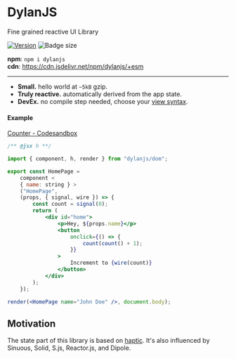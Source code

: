 # DylanJS

Fine grained reactive UI Library

[![Version](https://img.shields.io/npm/v/dylanjs.svg?color=success&style=flat-square)](https://www.npmjs.com/package/dylanjs)
![Badge size](https://img.badgesize.io/https://cdn.jsdelivr.net/npm/dylanjs/+esm?compression=gzip&label=gzip&style=flat-square)

**npm**: `npm i dylanjs`  
**cdn**: https://cdn.jsdelivr.net/npm/dylanjs/+esm

---

-   **Small.** hello world at `~5kB` gzip.
-   **Truly reactive.** automatically derived from the app state.
-   **DevEx.** no compile step needed, choose your [view syntax](#view-syntax).

#### Example

[Counter - Codesandbox](https://stackblitz.com/edit/react-ts-8pa1lj?file=index.tsx)

```jsx
/** @jsx h **/

import { component, h, render } from "dylanjs/dom";

export const HomePage =
	component <
	{ name: string } >
	("HomePage",
	(props, { signal, wire }) => {
		const count = signal(0);
		return (
			<div id="home">
				<p>Hey, ${props.name}</p>
				<button
					onclick={() => {
						count(count() + 1);
					}}
				>
					Increment to {wire(count)}
				</button>
			</div>
		);
	});

render(<HomePage name="John Doe" />, document.body);
```

## Motivation

The state part of this library is based on [haptic](https://github.com/heyheyhello/haptic). It's also influenced by Sinuous, Solid, S.js, Reactor.js, and Dipole.
